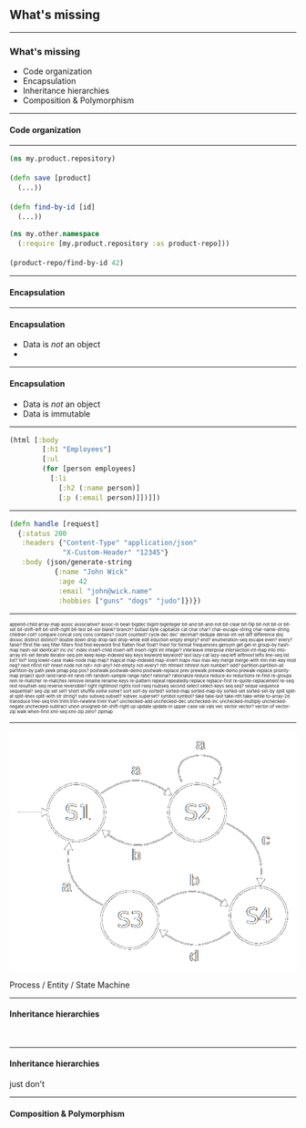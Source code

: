 ## What's missing

---

### What's missing

- Code organization
- Encapsulation
- Inheritance hierarchies
- Composition &amp; Polymorphism

---

#### Code organization

---

```clojure
(ns my.product.repository)

(defn save [product]
  (...))

(defn find-by-id [id]
  (...))
```

```clojure
(ns my.other.namespace
  (:require [my.product.repository :as product-repo]))

(product-repo/find-by-id 42)
```

---

#### Encapsulation

---

#### Encapsulation

- Data is _not_ an object
- &nbsp;

---

#### Encapsulation

- Data is _not_ an object
- Data is immutable

---

```clojure
(html [:body
        [:h1 "Employees"]
        [:ul
        (for [person employees]
          [:li
            [:h2 (:name person)]
            [:p (:email person)]])]])
```

---

```clojure
(defn handle [request]
  {:status 200
   :headers {"Content-Type" "application/json"
             "X-Custom-Header" "12345"}
   :body (json/generate-string
           {:name "John Wick"
            :age 42
            :email "john@wick.name"
            :hobbies ["guns" "dogs" "judo"]})})
```

---
<p style="font-size: 0.55em">
append-child array-map assoc 
associative? assoc-in bean bigdec bigint biginteger bit-and 
bit-and-not bit-clear bit-flip bit-not bit-or bit-set 
bit-shift-left bit-shift-right bit-test bit-xor blank? branch? 
butlast byte capitalize cat char char? char-escape-string 
char-name-string children coll? compare concat conj cons 
contains? count counted? cycle dec dec' decimal? dedupe 
dense-int-set diff difference disj dissoc distinct distinct? 
double down drop drop-last drop-while edit eduction empty empty? 
end? enumeration-seq escape even? every? false? ffirst file-seq 
filter filterv find find-keyword first flatten float float? 
fnext for format frequencies gensym get get-in group-by hash-map 
hash-set identical? inc inc' index insert-child insert-left 
insert-right int integer? interleave interpose intersection 
int-map into into-array int-set iterate iterator-seq join keep 
keep-indexed key keys keyword keyword? last lazy-cat lazy-seq 
left leftmost lefts line-seq list list? list* long lower-case 
make-node map map? mapcat map-indexed map-invert mapv max 
max-key merge merge-with min min-key mod neg? next nfirst nil? 
nnext node not not= not-any? not-empty not-every? nth nthnext 
nthrest num number? odd? partition partition-all partition-by 
path peek pmap pop pos? postwalk postwalk-demo postwalk-replace 
prev prewalk prewalk-demo prewalk-replace priority-map project 
quot rand rand-int rand-nth random-sample range ratio? rational? 
rationalize reduce reduce-kv reductions re-find re-groups rem 
re-matcher re-matches remove rename rename-keys re-pattern 
repeat repeatedly replace replace-first re-quote-replacement 
re-seq rest resultset-seq reverse reversible? right rightmost 
rights root rseq rsubseq second select select-keys seq seq? 
seque sequence sequential? seq-zip set set? short shuffle some 
some? sort sort-by sorted? sorted-map sorted-map-by sorted-set 
sorted-set-by split split-at split-lines split-with str string? 
subs subseq subset? subvec superset? symbol symbol? take 
take-last take-nth take-while to-array-2d transduce tree-seq 
trim triml trim-newline trimr true? unchecked-add unchecked-dec 
unchecked-inc unchecked-multiply unchecked-negate 
unchecked-subtract union unsigned-bit-shift-right up update 
update-in upper-case val vals vec vector vector? vector-of 
vector-zip walk when-first xml-seq xml-zip zero? zipmap
</p>

---

![state-machine](img/state-machine.png) <!-- .element class="plain" height="360" -->

Process / Entity / State Machine

---

#### Inheritance hierarchies

&nbsp;

---

#### Inheritance hierarchies

just don't

---

#### Composition &amp; Polymorphism

